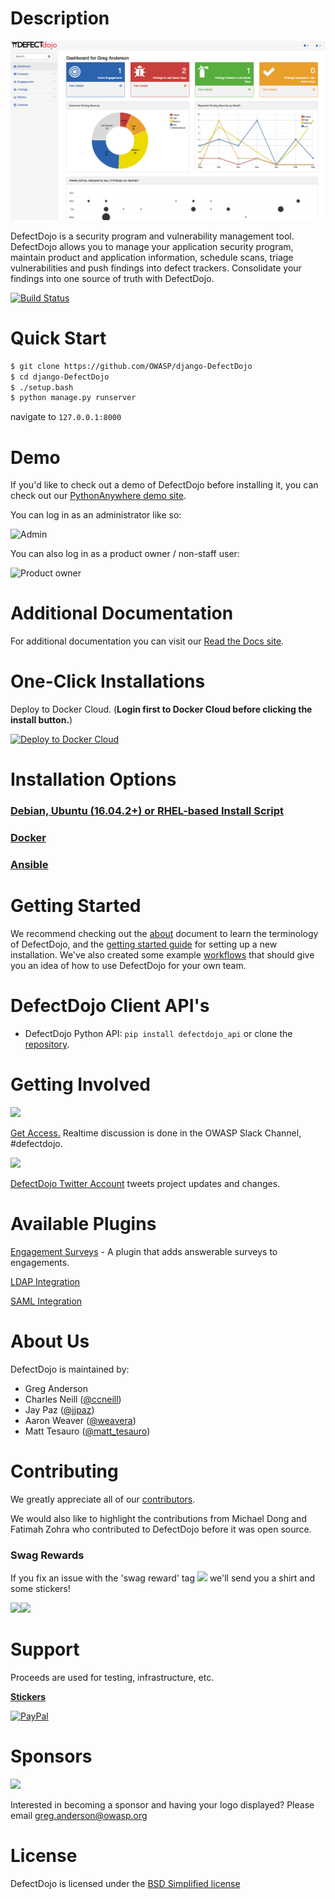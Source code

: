 # Description

![Screenshot of DefectDojo](./doc/img/screenshot1.png)

DefectDojo is a security program and vulnerability management tool. DefectDojo allows you to manage your application security program, maintain product and application information, schedule scans, triage vulnerabilities and push findings into defect trackers. Consolidate your findings into one source of truth with DefectDojo.

[![Build Status](https://travis-ci.org/OWASP/django-DefectDojo.svg?branch=master)](https://travis-ci.org/OWASP/django-DefectDojo)

# Quick Start

```bash
$ git clone https://github.com/OWASP/django-DefectDojo
$ cd django-DefectDojo
$ ./setup.bash
$ python manage.py runserver
```

navigate to `127.0.0.1:8000`

# Demo

If you'd like to check out a demo of DefectDojo before installing it, you can
check out our [PythonAnywhere demo site](http://defectdojo.pythonanywhere.com/).

You can log in as an administrator like so:

![Admin](https://raw.githubusercontent.com/OWASP/django-DefectDojo/master/doc/img/admin.png)

You can also log in as a product owner / non-staff user:

![Product owner](https://raw.githubusercontent.com/OWASP/django-DefectDojo/master/doc/img/owner.png)

# Additional Documentation

For additional documentation you can visit our [Read the Docs site](http://defectdojo.readthedocs.io/).

# One-Click Installations

Deploy to Docker Cloud. (<b>Login first to Docker Cloud before clicking the install button.</b>)

[![Deploy to Docker Cloud](https://files.cloud.docker.com/images/deploy-to-dockercloud.svg)](https://cloud.docker.com/stack/deploy/?repo=https://github.com/aaronweaver/docker-DefectDojo)

# Installation Options

### [Debian, Ubuntu (16.04.2+) or RHEL-based Install Script](http://defectdojo.readthedocs.io/en/latest/getting-started.html#install-script)

### [Docker](http://defectdojo.readthedocs.io/en/latest/getting-started.html#docker-local-install)

### [Ansible](https://github.com/OWASP/django-DefectDojo/tree/master/ansible/prod-install)

# Getting Started

We recommend checking out the [about](http://defectdojo.readthedocs.io/en/latest/about.html) document to learn the
terminology of DefectDojo, and the
[getting started guide](http://defectdojo.readthedocs.io/en/latest/getting-started.html) for setting up a new
installation. We've also created some example [workflows](http://defectdojo.readthedocs.io/en/latest/workflows.html)
that should give you an idea of how to use DefectDojo for your own team.

# DefectDojo Client API's

- DefectDojo Python API: `pip install defectdojo_api` or clone the [repository](https://github.com/aaronweaver/defectdojo_api).

# Getting Involved

<img src="https://github.com/devGregA/django-DefectDojo/blob/master/doc/img/slack_rgb.png" width="100">  

[Get Access.](https://owasp.herokuapp.com/)   Realtime discussion is done in the OWASP Slack Channel, #defectdojo.


<img src="https://github.com/devGregA/django-DefectDojo/blob/master/doc/img/Twitter_Logo.png" width="45">  

[DefectDojo Twitter Account](https://twitter.com/defect_dojo)  tweets project updates and changes.

# Available Plugins

[Engagement Surveys](https://github.com/grendel513/defectDojo-engagement-survey) - A plugin that adds answerable surveys to engagements.

[LDAP Integration](https://django-auth-ldap.readthedocs.io/en/latest/)

[SAML Integration](https://pypi.python.org/pypi/djangosaml2/)


# About Us

DefectDojo is maintained by:

- Greg Anderson
- Charles Neill ([@ccneill](https://twitter.com/ccneill))
- Jay Paz ([@jjpaz](https://twitter.com/jjpaz))
- Aaron Weaver ([@weavera](https://twitter.com/weavera))
- Matt Tesauro ([@matt_tesauro](https://twitter.com/matt_tesauro))

# Contributing

We greatly appreciate all of our [contributors](https://github.com/OWASP/django-DefectDojo/graphs/contributors).

We would also like to highlight the contributions from Michael Dong and Fatimah Zohra who contributed to DefectDojo before it was open source.

### Swag Rewards
If you fix an issue with the 'swag reward' tag <img align="" src="https://github.com/devGregA/django-DefectDojo/blob/master/doc/img/swag_reward.png" width="90"> we'll send you a shirt and some stickers!



<img src="https://github.com/devGregA/django-DefectDojo/blob/master/doc/img/dojo_tshirt_front.png" width="300"><img src="https://github.com/devGregA/django-DefectDojo/blob/master/doc/img/dojo_tshirt_back.png" width="300">


# Support

Proceeds are used for testing, infrastructure, etc.

 <b>[Stickers](https://www.stickermule.com/en/marketplace/tags/defectdojo)</b>

[![PayPal](https://www.paypalobjects.com/en_US/i/btn/btn_donate_SM.gif)](https://www.paypal.com/cgi-bin/webscr?cmd=_donations&business=paypal%40owasp%2eorg&lc=US&item_name=OWASP%20DefectDojo&no_note=0&currency_code=USD&bn=PP%2dDonationsBF)

# Sponsors

<img src="https://github.com/devGregA/django-DefectDojo/blob/master/doc/img/XING_logo.png" width="45">  

Interested in becoming a sponsor and having your logo displayed? Please email greg.anderson@owasp.org

# License

DefectDojo is licensed under the [BSD Simplified license](LICENSE.md)
